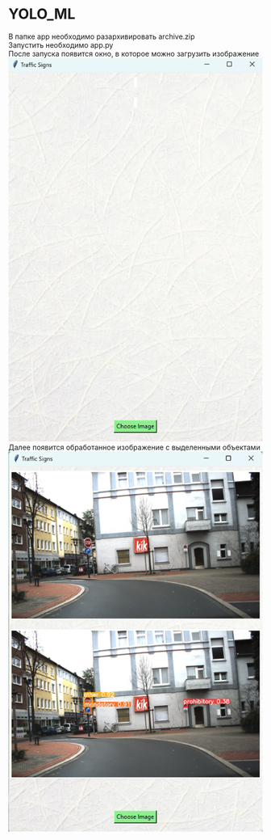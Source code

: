 # YOLO_ML

В папке app необходимо разархивировать archive.zip \
Запустить необходимо app.py \
После запуска появится окно, в которое можно загрузить изображение \
![<img width=50% height=50%>](images/app1.png)\
Далее появится обработанное изображение с выделенными объектами \
![image info](images/app2.png)
